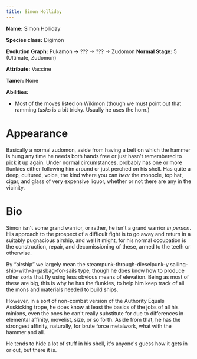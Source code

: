 ```yaml
---
title: Simon Holliday
---
```

**Name:** Simon Holliday

**Species class:** Digimon

**Evolution Graph:** Pukamon → ??? → ??? → Zudomon
**Normal Stage:** 5 (Ultimate, Zudomon)

**Attribute:** Vaccine

**Tamer:** None

**Abilities:**
- Most of the moves listed on Wikimon (though we must point out that ramming _tusks_ is a bit tricky. Usually he uses the horn.)

# Appearance
Basically a normal zudomon, aside from having a belt on which the hammer is hung any time he needs both hands free or just hasn't remembered to pick it up again. Under normal circumstances, probably has one or more flunkies either following him around or just perched on his shell. Has quite a deep, cultured, voice, the kind where you can _hear_ the monocle, top hat, cigar, and glass of very expensive liquor, whether or not there are any in the vicinity.

# Bio
Simon isn't some grand warrior, or rather, he isn't a grand warrior _in person_. His approach to the prospect of a difficult fight is to go away and return in a suitably pugnacious airship, and well it might, for his normal occupation is the construction, repair, and decomissioning of these, armed to the teeth or otherwise.

By &ldquo;airship&rdquo; we largely mean the steampunk-through-dieselpunk-y sailing-ship-with-a-gasbag-for-sails type, though he does know how to produce other sorts that fly using less obvious means of elevation. Being as most of these are big, this is why he has the flunkies, to help him keep track of all the mons and materials needed to build ships.

However, in a sort of non-combat version of the Authority Equals Asskicking trope, he does know at least the basics of the jobs of all his minions, even the ones he can't really substitute for due to differences in elemental affinity, movelist, size, or so forth. Aside from that, he has the strongest affinity, naturally, for brute force metalwork, what with the hammer and all.

He tends to hide a lot of stuff in his shell, it's anyone's guess how it gets in or out, but there it is.